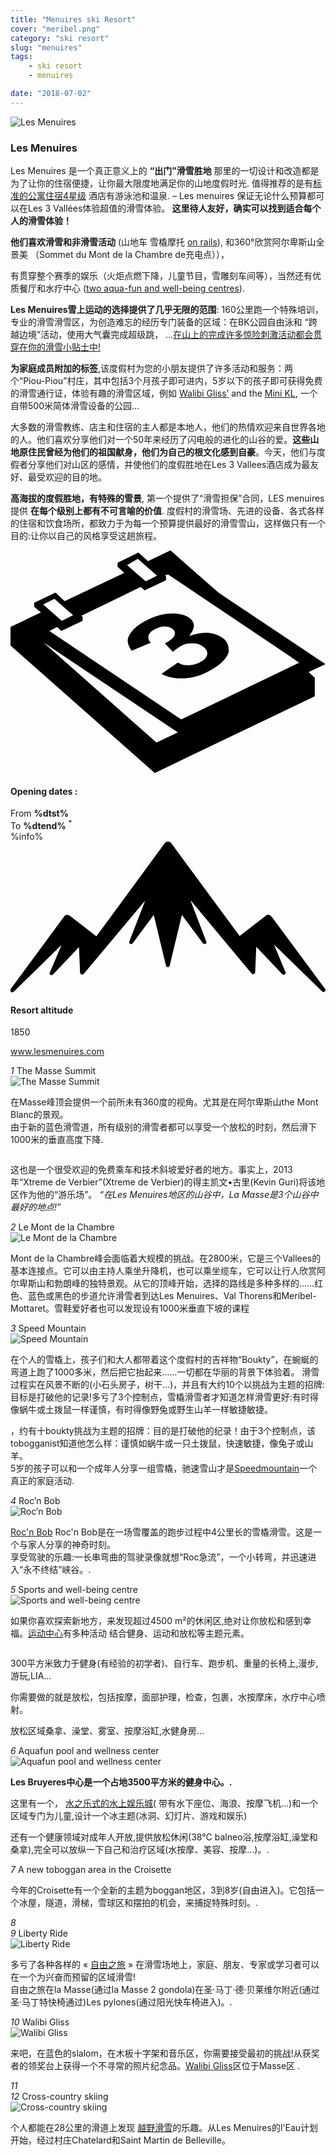 ```yaml
---
title: "Menuires ski Resort"
cover: "meribel.png"
category: "ski resort"
slug: "menuires"
tags:
    - ski resort
    - menuires

date: "2018-07-02"
---
```


<div class="edito-wrapper station">
<div class="banner-station">
<div class="banner-station-logo">
<img src="assets/resortfiles/57e2af19a8f82_les-menuires.png" alt="Les Menuires">
</div>
</div>

<h3 class="main-title-1 h-margin-bottom-0">Les Menuires</h1>

<div class="rich-text">

<p>Les Menuires 是一个真正意义上的 <strong>“出门”滑雪胜地</strong> 那里的一切设计和改造都是为了让你的住宿便捷，让你最大限度地满足你的山地度假时光. 值得推荐的是有<a rel="nofollow" href="http://en.lesmenuires.com/winter/book">标准的公寓住宿4星级</a> 酒店有游泳池和温泉.
 – Les menuires 保证无论什么预算都可以在Les 3 Vallées体验超值的滑雪体验。<strong> 这里待人友好，确实可以找到适合每个人的滑雪体验！</strong></p>

<p><strong>他们喜欢滑雪和非滑雪活动</strong> (山地车 雪橇摩托
 <a rel="nofollow" href="http://en.lesmenuires.com/tourism/!/fiche/speed-mountain-386989">on rails</a>), 和360°欣赏阿尔卑斯山全景美 （Sommet du Mont de la Chambre de充电点）），
 
有贯穿整个赛季的娱乐（火炬点燃下降，儿童节目，雪雕刻车间等），当然还有优质餐厅和水疗中心 (<a rel="nofollow" href="http://en.lesmenuires.com/winter/activities/aquafun-and-wellness-centre">two aqua-fun and well-being centres</a>).</p>

<p><strong>Les Menuires雪上运动的选择提供了几乎无限的范围</strong>: 160公里跑一个特殊培训，专业的滑雪滑雪区，为创造难忘的经历专门装备的区域：在BK公园自由泳和 “跨越边境”活动，使用大气囊完成超级跳， …<a rel="nofollow" href="http://en.lesmenuires.com/winter/activities/mountain-and-exciting-activities">在山上的完成许多惊险刺激活动都会贯穿在你的滑雪小贴士中!</a></p>

<p><strong>为家庭成员附加的标签</strong>,该度假村为您的小朋友提供了许多活动和服务：两个“Piou-Piou”村庄，其中包括3个月孩子即可进内，5岁以下的孩子即可获得免费的滑雪通行证，体验有趣的滑雪区域，例如 <a rel="nofollow" href="http://en.lesmenuires.com/tourism/!/fiche/walibi-gliss-ski-area-les-menuires-saint-martin-211003">Walibi Gliss’</a> and the <a rel="nofollow" href="http://en.lesmenuires.com/tourism/!/fiche/mini-kl-386988">Mini KL</a>, 一个自带500米简体滑雪设备的公园…</p>

<p>
大多数的滑雪教练、店主和住宿的主人都是本地人，他们的热情欢迎来自世界各地的人。他们喜欢分享他们对一个50年来经历了闪电般的进化的山谷的爱。<strong>这些山地原住民曾经为他们的祖国献身，他们为自己的根文化感到自豪</strong>。今天，他们与度假者分享他们对山区的感情，并使他们的度假胜地在Les 3 Vallees酒店成为最友好、最受欢迎的目的地。</p>

<p><strong>高海拔的度假胜地，有特殊的雪景</strong>, 第一个提供了“滑雪担保”合同，LES menuires提供 <strong>在每个级别上都有不可言喻的价值</strong>. 度假村的滑雪场、先进的设备、各式各样的住宿和饮食场所，都致力于为每一个预算提供最好的滑雪雪山，这样做只有一个目的:让你以自己的风格享受这趟旅程。</p>
</div>

<div class="grid center">
<div class="col-6">
<i class="icon icon-date icon-55">
<svg xmlns="http://www.w3.org/2000/svg" viewBox="0 0 55.9 39.6"><path d="M37.6 15.5c-.7-.5-1.6-.8-2.6-.9-1.1 0-2.2.2-3.3.6 1.1-1.4 1.1-2.4.1-3.2-.7-.5-1.7-.8-3.1-.8-1.6 0-3.3.5-4.9 1.4-.9.5-1.7 1.1-2.2 1.7-.5.6-.8 1.2-.8 1.7s.2 1.1.7 1.8l3.4-1.4c-.4-.4-.5-.8-.4-1.3.1-.4.5-.8 1.1-1.1.6-.3 1.1-.5 1.7-.5.6 0 1 .1 1.4.4.4.3.6.7.4 1.2-.2.5-.8.9-1.7 1.4l1.4 1.5c.5-.4.9-.7 1.4-1 .6-.4 1.3-.5 2.1-.5s1.4.2 1.9.6c.6.4.8.9.7 1.4-.1.5-.5 1-1.2 1.3-.6.4-1.3.5-2 .6-.7 0-1.4-.1-2-.5l-2.9 2c1.1.6 2.5.9 4.1.8 1.6-.1 3.2-.6 4.7-1.5 1.6-.9 2.7-1.9 3.1-3.1.1-.9-.1-1.9-1.1-2.6z"></path><path d="M52.9 21.6l3-1.4-19-12.7L28.4 0l-4 1.9L22.7.4 19 2.2v.7L20.2 4 9.6 9 8 7.5 4.2 9.3v.7l1.2 1L0 13.6v3.3l25.6 22.6L54 25.9v-3.3l-1.1-1zM22.6 1.5l.9.8L26 4.5l-2 1-2.4-2.1-.9-.8 1.9-1.1zM7.8 8.6l.9.8 2.4 2.1-2 1-2.4-2.1-.9-.8 2-1zm18.1 25.5L5.8 16.3l23.9 16-3.8 1.8zM51.1 20L30.3 30 6.9 14.3l1.4-.7.7.7 3.8-1.8v-.7l-.2-.2 10.5-5.1.7.6 3.8-1.8v-.7l-.2-.2.6-.1 21.6 14.5 1.7 1.2h-.2z"></path></svg></i>
<h4 class="main-title-3 h-uppercase center h-fz-16">Opening dates :</h4>
   <div class="opening-dates">
                     From <strong>%dtst%</strong> <br/>
                     To <strong>%dtend%</strong> <sup className="blue">*</sup>
     </div>
     %info%
</div>
<div class="col-6">
<i class="icon icon-mountain icon-55">
<svg xmlns="http://www.w3.org/2000/svg" viewBox="0 0 85.1 40.7"><path d="M23.2 25.6L41.7.4c.2-.3.5-.4.9-.4.3 0 .6.1.8.4l18.5 25.1L69 20c.2-.2.5-.3.8-.2.3 0 .5.2.7.4L85 39.8c.2.2.1.5-.1.7-.2.2-.5.2-.7 0l-13-12.7 3.1 7.5c.1.2 0 .5-.2.6-.2.1-.5.1-.7-.1l-7-7.4-.3 6.9c0 .2-.1.4-.4.5-.2.1-.4 0-.6-.2L48.6 15.8 52.9 27c.1.2 0 .5-.2.6-.2.1-.5.1-.7-.1l-5.7-7.7L43 33.5c-.1.2-.3.4-.5.4s-.4-.2-.5-.4l-3.3-13.7-5.7 7.7c-.2.2-.4.3-.7.1-.2-.1-.3-.4-.2-.6l4.3-11.1-16.6 19.8c-.1.2-.4.2-.6.2-.2-.1-.3-.2-.4-.5l-.3-6.9-7 7.4c-.2.2-.5.2-.7.1-.2-.1-.3-.4-.2-.6l3.2-7.5-13 12.7c-.2.2-.5.2-.7 0-.2-.2-.2-.5-.1-.7l14.5-19.7c.2-.2.4-.4.7-.4.3 0 .6 0 .8.2l7.2 5.6z"></path></svg></i>
<h4 class="main-title-3 h-uppercase center h-fz-16">Resort altitude</h4>
1850
</div>
</div>

<a rel="nofollow" href="http://www.lesmenuires.com" class="btn btn-blue" target="_blank">www.lesmenuires.com</a>

<div class="poi-anchor-title" id="marker_44">
<em>1</em> The Masse Summit
</div>

<div class="o-actu fullWidth">
<div class="grid-noGutter-equalHeight_sm-1">
<div class="col">
<img src="assets/resortfiles/lm-lamasse.jpg" alt="The Masse Summit">
</div>
<div class="col">
<div class="pl2 rich-text">
<p>
在Masse峰顶会提供一个前所未有360度的视角。尤其是在阿尔卑斯山the Mont Blanc的景观。<br/>
由于新的蓝色滑雪道，所有级别的滑雪者都可以享受一个放松的时刻，然后滑下1000米的垂直高度下降.</p>
</div>
</div>
</div>
</div>

<div class="o-actu fullWidth">
<div class="grid-noGutter-equalHeight-reverse_sm-1">
<div class="col">
<img src="assets/resortfiles/lm-pistes.jpg" alt="">
</div>
<div class="col">
<div class="pl2 rich-text">
<p>这也是一个很受欢迎的免费乘车和技术斜坡爱好者的地方。事实上，2013年“Xtreme de Verbier”(Xtreme de Verbier)的得主凯文•古里(Kevin Guri)将该地区作为他的“游乐场”。 <em>“在Les Menuires地区的山谷中，La Masse是3个山谷中最好的地点!”</em></p>
</div>
</div>
</div>
</div>
<div class="poi-anchor-title" id="marker_45">
<em>2</em> Le Mont de la Chambre
</div>

<div class="o-actu fullWidth">
<div class="grid-noGutter-equalHeight_sm-1">
<div class="col">
<img src="assets/resortfiles/lm-montdelachambre.jpg" alt="Le Mont de la Chambre">
</div>
<div class="col">
<div class="pl2 rich-text">
<p>Mont de la Chambre峰会面临着大规模的挑战。在2800米，它是三个Vallees的基本连接点。它可以由主持人乘坐升降机，也可以乘坐缆车，它可以让行人欣赏阿尔卑斯山和勃朗峰的独特景观。从它的顶峰开始，选择的路线是多种多样的……红色、蓝色或黑色的步道允许滑雪者到达Les Menuires、Val Thorens和Meribel-Mottaret。雪鞋爱好者也可以发现设有1000米垂直下坡的课程</p>
</div>
</div>
</div>
</div>

<div class="poi-anchor-title" id="marker_46">
<em>3</em> Speed Mountain
</div>

<div class="o-actu fullWidth">
<div class="grid-noGutter-equalHeight_sm-1">
<div class="col">
<img src="assets/resortfiles/lm-luge.jpg" alt="Speed Mountain">
</div>
<div class="col">
<div class="pl2 rich-text">
<p> 在个人的雪橇上，孩子们和大人都带着这个度假村的吉祥物“Boukty”，在蜿蜒的弯道上跑了1000多米，然后把它抬起来……一切都在华丽的背景下体验着。
滑雪过程实在风景不断的(小石头房子，树干…)，并且有大约10个以挑战为主题的招牌:目标是打破他的记录!多亏了3个控制点，雪橇滑雪者才知道怎样滑雪更好:有时得像蜗牛或土拨鼠一样谨慎，有时得像野兔或野生山羊一样敏捷敏捷。

，约有十boukty挑战为主题的招牌：目的是打破他的纪录！由于3个控制点，该tobogganist知道他怎么样：谨慎如蜗牛或一只土拨鼠，快速敏捷，像兔子或山羊。<br/> 5岁的孩子可以和一个成年人分享一组雪橇，驰速雪山才是<a rel="nofollow" href="http://en.lesmenuires.com/tourism/!/fiche/speed-mountain-386989">Speedmountain</a>一个真正的家庭活动.</p>
</div>
</div>
</div>
</div>

<div class="poi-anchor-title" id="marker_47">
<em>4</em> Roc’n Bob
</div>

<div class="o-actu fullWidth">
<div class="grid-noGutter-equalHeight_sm-1">
<div class="col">
<img src="assets/resortfiles/lm-rnb.jpg" alt="Roc’n Bob">
</div>
<div class="col">
<div class="pl2 rich-text">
<p><a rel="nofollow" href="http://en.lesmenuires.com/tourism/!/fiche/roc-n-bob-toboggan-run-210982">Roc'n Bob</a> Roc'n Bob是在一场雪覆盖的跑步过程中4公里长的雪橇滑雪。这是一个与家人分享的神奇时刻。<br/>
享受驾驶的乐趣:一长串弯曲的驾驶录像就想“Roc急流”，一个小转弯，并迅速进入“永不终结”峡谷。.</p>
</div>
</div>
</div>
</div>

<div class="poi-anchor-title" id="marker_48">
<em>5</em> Sports and well-being centre
</div>

<div class="o-actu fullWidth">
<div class="grid-noGutter-equalHeight_sm-1">
<div class="col">
<img src="assets/resortfiles/lm-centre.jpg" alt="Sports and well-being centre">
</div>
<div class="col">
<div class="pl2 rich-text">
<p>如果你喜欢探索新地方，来发现超过4500 m²的休闲区,绝对让你放松和感到幸福。<a rel="nofollow" href="http://en.lesmenuires.com/winter/activities/sports-and-well-being-centre">运动中心</a>有多种活动 结合健身、运动和放松等主题元素。</p>
</div>
</div>
</div>
</div>

<div class="o-actu fullWidth">
<div class="grid-noGutter-equalHeight-reverse_sm-1">
<div class="col">
<img src="assets/resortfiles/lm-fitness.jpg" alt="">
</div>
<div class="col">
<div class="pl2 rich-text">
<p>300平方米致力于健身(有经验的初学者)、自行车、跑步机、重量的长椅上,漫步,游玩,LIA…</p>
<p>你需要做的就是放松，包括按摩，面部护理，检查，包裹，水按摩床，水疗中心喷射。</p>
<p>放松区域桑拿、澡堂、雾室、按摩浴缸,水健身房…</p>
</div>
</div>
</div>
</div>
<div class="poi-anchor-title" id="marker_49">
<em>6</em> Aquafun pool and wellness center
</div>

<div class="o-actu fullWidth">
<div class="grid-noGutter-equalHeight_sm-1">
<div class="col">
<img src="assets/resortfiles/lm-brue-res.jpg" alt="Aquafun pool and wellness center">
</div>
<div class="col">
<div class="pl2 rich-text">
<p><strong>Les Bruyeres中心是一个占地3500平方米的健身中心。.</strong></p>

<p>这里有一个， <a rel="nofollow" href="http://en.lesmenuires.com/winter/activities/aquafun-and-wellness-centre">水之乐式的水上娱乐城</a>( 带有水下座位、海浪、按摩飞机…)和一个区域专门为儿童,设计一个冰主题(冰洞、幻灯片、游戏和娱乐)</p>

<p>还有一个健康领域对成年人开放,提供放松休闲(38°C balneo浴,按摩浴缸,澡堂和桑拿),完全可以放纵一下自己和治疗区域(水按摩、美容、按摩…)。.</p>
</div>
</div>
</div>
</div>

<div class="poi-anchor-title" id="marker_50">
<em>7</em> A new toboggan area in the Croisette
</div>

<div class="rich-text">
<p>今年的Croisette有一个全新的主题为boggan地区，3到8岁(自由进入)。它包括一个冰屋，隧道，滑梯，雪球区和摆拍的机会，来捕捉特殊时刻。.</p>
</div>

<div class="poi-anchor-title" id="marker_51">
<em>8</em> 
</div>

<div class="o-actu fullWidth">
<div class="grid-noGutter-equalHeight_sm-1">
<div class="col">
<img src="assets/resortfiles/lm-lac.jpg" alt="">
</div>
</div>
</div>

<div class="rich-text">

</div>
<div class="poi-anchor-title" id="marker_52">
<em>9</em> Liberty Ride
</div>

<div class="o-actu fullWidth">
<div class="grid-noGutter-equalHeight_sm-1">
<div class="col">
<img src="assets/resortfiles/libertyride.jpg" alt="Liberty Ride">
</div>
<div class="col">
<div class="pl2 rich-text">
<p>多亏了各种各样的 « <a rel="nofollow" href="http://en.lesmenuires.com/tourism/!/fiche/liberty-ride-386981">自由之旅</a> » 在滑雪场地上，家庭、朋友、专家或学习者可以在一个为兴奋而预留的区域滑雪!<br/>
自由之旅在la Masse(通过la Masse 2 gondola)在圣·马丁·德·贝莱维尔附近(通过圣·马丁特快椅通过)Les pylones(通过阳光快车椅进入)。.</p>
</div>
</div>
</div>
</div>

<div class="poi-anchor-title" id="marker_53">
<em>10</em> Walibi Gliss
</div>

<div class="o-actu fullWidth">
<div class="grid-noGutter-equalHeight_sm-1">
<div class="col">
<img src="assets/resortfiles/lm-walibi-gliss.jpg" alt="Walibi Gliss">
</div>
<div class="col">
<div class="pl2 rich-text">
<p>来吧，在蓝色的slalom，在木板十字架和音乐区，你需要接受最初的挑战!从获奖者的领奖台上获得一个不寻常的照片纪念品。<a rel="nofollow" href="http://en.lesmenuires.com/tourism/!/fiche/walibi-gliss-ski-area-les-menuires-saint-martin-211003">Walibi Gliss</a>区位于Masse区 .</p>
</div>
</div>
</div>
</div>
<div class="poi-anchor-title" id="marker_54">
<em>11</em> 
</div>

<div class="o-actu fullWidth">
<div class="grid-noGutter-equalHeight_sm-1">
<div class="col">
<img src="assets/resortfiles/lm-fatbike.jpg" alt="">
</div>
</div>
</div>

<div class="poi-anchor-title" id="marker_55">
<em>12</em> Cross-country skiing
</div>

<div class="o-actu fullWidth">
<div class="grid-noGutter-equalHeight_sm-1">
<div class="col">
<img src="assets/resortfiles/lm-skidefond.jpg" alt="Cross-country skiing">
</div>
<div class="col">
<div class="pl2 rich-text">
<p>个人都能在28公里的滑道上发现 <a rel="nofollow" href="http://en.lesmenuires.com/tourism/!/fiche/cross-country-skiing-les-menuires-saint-martin-de-belleville-91422">越野滑雪</a>的乐趣。从Les Menuires的l'Eau计划开始，经过村庄Chatelard和Saint Martin de Belleville。</p>
</div>
</div>
</div>
</div>
</div></div>